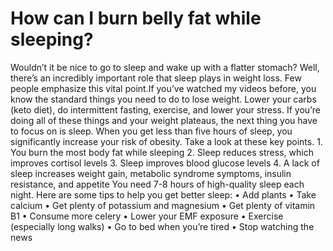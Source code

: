 # How can I burn belly fat while sleeping?

Wouldn’t it be nice to go to sleep and wake up with a flatter stomach? Well, there’s an incredibly important role that sleep plays in weight loss. Few people emphasize this vital point.If you’ve watched my videos before, you know the standard things you need to do to lose weight. Lower your carbs (keto diet), do intermittent fasting, exercise, and lower your stress. If you’re doing all of these things and your weight plateaus, the next thing you have to focus on is sleep. When you get less than five hours of sleep, you significantly increase your risk of obesity. Take a look at these key points. 1. You burn the most body fat while sleeping 2. Sleep reduces stress, which improves cortisol levels 3. Sleep improves blood glucose levels 4. A lack of sleep increases weight gain, metabolic syndrome symptoms, insulin resistance, and appetite You need 7-8 hours of high-quality sleep each night. Here are some tips to help you get better sleep: • Add plants • Take calcium • Get plenty of potassium and magnesium • Get plenty of vitamin B1 • Consume more celery • Lower your EMF exposure • Exercise (especially long walks) • Go to bed when you’re tired • Stop watching the news